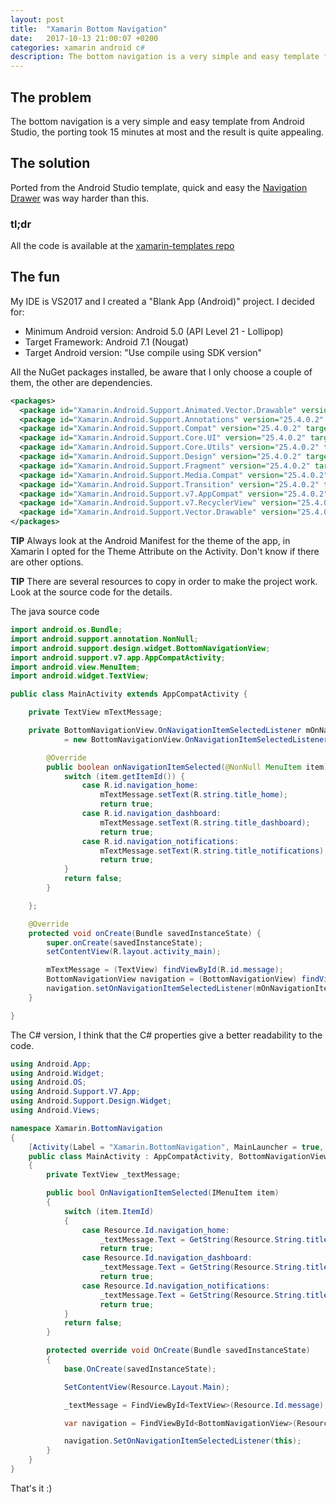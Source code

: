 ```yaml
---
layout: post
title:  "Xamarin Bottom Navigation"
date:   2017-10-13 21:00:07 +0200
categories: xamarin android c#
description: The bottom navigation is a very simple and easy template from Android Studio
---
```


## The problem

The bottom navigation is a very simple and easy template from Android Studio, the porting took 15 minutes at most and the result is quite appealing.

## The solution

Ported from the Android Studio template, quick and easy the [Navigation Drawer](/xamarin/android/c%23/2017/10/07/xamarin-navigation-drawer.html "Navigation Drawer porting from Android Studio") was way harder than this.

### tl;dr

All the code is available at the [xamarin-templates repo](https://github.com/davidelettieri/xamarin-templates "Xamarin templates repo")

## The fun

My IDE is VS2017 and I created a "Blank App (Android)" project. I decided for:
* Minimum Android version: Android 5.0 (API Level 21 - Lollipop)
* Target Framework: Android 7.1 (Nougat)
* Target Android version: "Use compile using SDK version"

All the NuGet packages installed, be aware that I only choose a couple of them, the other are dependencies.

```xml
<packages>
  <package id="Xamarin.Android.Support.Animated.Vector.Drawable" version="25.4.0.2" targetFramework="monoandroid71" />
  <package id="Xamarin.Android.Support.Annotations" version="25.4.0.2" targetFramework="monoandroid71" />
  <package id="Xamarin.Android.Support.Compat" version="25.4.0.2" targetFramework="monoandroid71" />
  <package id="Xamarin.Android.Support.Core.UI" version="25.4.0.2" targetFramework="monoandroid71" />
  <package id="Xamarin.Android.Support.Core.Utils" version="25.4.0.2" targetFramework="monoandroid71" />
  <package id="Xamarin.Android.Support.Design" version="25.4.0.2" targetFramework="monoandroid71" />
  <package id="Xamarin.Android.Support.Fragment" version="25.4.0.2" targetFramework="monoandroid71" />
  <package id="Xamarin.Android.Support.Media.Compat" version="25.4.0.2" targetFramework="monoandroid71" />
  <package id="Xamarin.Android.Support.Transition" version="25.4.0.2" targetFramework="monoandroid71" />
  <package id="Xamarin.Android.Support.v7.AppCompat" version="25.4.0.2" targetFramework="monoandroid71" />
  <package id="Xamarin.Android.Support.v7.RecyclerView" version="25.4.0.2" targetFramework="monoandroid71" />
  <package id="Xamarin.Android.Support.Vector.Drawable" version="25.4.0.2" targetFramework="monoandroid71" />
</packages>
```

**TIP** Always look at the Android Manifest for the theme of the app, in Xamarin I opted for the Theme Attribute on the Activity. Don't know if there are other options.

**TIP** There are several resources to copy in order to make the project work. Look at the source code for the details.

The java source code

```java
import android.os.Bundle;
import android.support.annotation.NonNull;
import android.support.design.widget.BottomNavigationView;
import android.support.v7.app.AppCompatActivity;
import android.view.MenuItem;
import android.widget.TextView;

public class MainActivity extends AppCompatActivity {

    private TextView mTextMessage;

    private BottomNavigationView.OnNavigationItemSelectedListener mOnNavigationItemSelectedListener
            = new BottomNavigationView.OnNavigationItemSelectedListener() {

        @Override
        public boolean onNavigationItemSelected(@NonNull MenuItem item) {
            switch (item.getItemId()) {
                case R.id.navigation_home:
                    mTextMessage.setText(R.string.title_home);
                    return true;
                case R.id.navigation_dashboard:
                    mTextMessage.setText(R.string.title_dashboard);
                    return true;
                case R.id.navigation_notifications:
                    mTextMessage.setText(R.string.title_notifications);
                    return true;
            }
            return false;
        }

    };

    @Override
    protected void onCreate(Bundle savedInstanceState) {
        super.onCreate(savedInstanceState);
        setContentView(R.layout.activity_main);

        mTextMessage = (TextView) findViewById(R.id.message);
        BottomNavigationView navigation = (BottomNavigationView) findViewById(R.id.navigation);
        navigation.setOnNavigationItemSelectedListener(mOnNavigationItemSelectedListener);
    }

}
```

The C# version, I think that the C# properties give a better readability to the code.

```csharp
using Android.App;
using Android.Widget;
using Android.OS;
using Android.Support.V7.App;
using Android.Support.Design.Widget;
using Android.Views;

namespace Xamarin.BottomNavigation
{
    [Activity(Label = "Xamarin.BottomNavigation", MainLauncher = true, Theme = "@style/AppTheme")]
    public class MainActivity : AppCompatActivity, BottomNavigationView.IOnNavigationItemSelectedListener
    {
        private TextView _textMessage;

        public bool OnNavigationItemSelected(IMenuItem item)
        {
            switch (item.ItemId)
            {
                case Resource.Id.navigation_home:
                    _textMessage.Text = GetString(Resource.String.title_home);
                    return true;
                case Resource.Id.navigation_dashboard:
                    _textMessage.Text = GetString(Resource.String.title_dashboard);
                    return true;
                case Resource.Id.navigation_notifications:
                    _textMessage.Text = GetString(Resource.String.title_notifications);
                    return true;
            }
            return false;
        }

        protected override void OnCreate(Bundle savedInstanceState)
        {
            base.OnCreate(savedInstanceState);

            SetContentView(Resource.Layout.Main);

            _textMessage = FindViewById<TextView>(Resource.Id.message);

            var navigation = FindViewById<BottomNavigationView>(Resource.Id.navigation);

            navigation.SetOnNavigationItemSelectedListener(this);
        }
    }
}
```

That's it :)